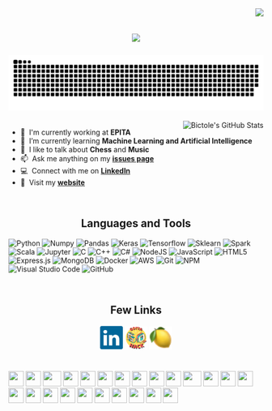 <img align="right" src="https://visitor-badge.laobi.icu/badge?page_id=bictole.bictole">

<h1 align="center">
  <a href="https://git.io/typing-svg">
    <img src="https://readme-typing-svg.herokuapp.com?size=25&duration=3000&color=9BE9A8&lines=Hello+there!+%F0%9F%91%8B;I+am+Victor.;Feel+free+to+look+around+!">
  </a>
</h1>

<div align="center">
  <a href="https://www.victorsimonin.fr/">
  <img  src="https://github.com/Bictole/Bictole/blob/main/resources/snake_grid.svg"
       alt="snake" /></a>
</div>

<br>


<a href="https://github.com/Bictole">
  <img  alt="Bictole's GitHub Stats" src="https://awesome-github-stats.azurewebsites.net/user-stats/Bictole?cardType=github&theme=github-dark" align="right" />
</a>

- :office: &nbsp;I'm currently working at **EPITA**
- :seedling: &nbsp;I’m currently learning **Machine Learning and Artificial Intelligence**
- :speech_balloon: &nbsp;I like to talk about **Chess** and **Music**
- :mailbox: &nbsp;Ask me anything on my **[issues page]**
- :computer: &nbsp;Connect with me on **[LinkedIn]**
- :apple: &nbsp;Visit my **[website]**

<br>

<h2 align="center">Languages and Tools</h2>

![Python](https://img.shields.io/badge/python-%2314354C.svg?style=for-the-badge&logo=python&logoColor=white)
![Numpy](https://img.shields.io/badge/-NUMPY-red?style=for-the-badge&logo=numpy)
![Pandas](https://img.shields.io/badge/-PANDAS-yellow?style=for-the-badge&logo=pandas)
![Keras](https://img.shields.io/badge/-KERAS-blue?style=for-the-badge&logo=keras)
![Tensorflow](https://img.shields.io/badge/-TENSORFLOW-lightgrey?style=for-the-badge&logo=tensorflow)
![Sklearn](https://img.shields.io/badge/-SKLEARN-yellowgreen?style=for-the-badge&logo=scikit-learn)
![Spark](https://img.shields.io/badge/-SPARK-violet?style=for-the-badge&logo=apachespark)
![Scala](https://img.shields.io/badge/-SCALA-critical?style=for-the-badge&logo=scala)
![Jupyter](https://img.shields.io/badge/-JUPYTER-white?style=for-the-badge&logo=jupyter)
![C](https://img.shields.io/badge/-C-important?style=for-the-badge&logo=c)
![C++](https://img.shields.io/badge/-C%2B%2B-9cf?style=for-the-badge&logo=cplusplus)
![C#](https://img.shields.io/badge/c%23-%23239120.svg?style=for-the-badge&logo=c-sharp&logoColor=white)
![NodeJS](https://img.shields.io/badge/node.js-%2343853D.svg?style=for-the-badge&logo=node.js&logoColor=white)
![JavaScript](https://img.shields.io/badge/javascript-%23323330.svg?style=for-the-badge&logo=javascript&logoColor=%23F7DF1E)
![HTML5](https://img.shields.io/badge/html5-%23E34F26.svg?style=for-the-badge&logo=html5&logoColor=white)
![Express.js](https://img.shields.io/badge/express.js-%23404d59.svg?style=for-the-badge&logo=express&logoColor=%2361DAFB)
![MongoDB](https://img.shields.io/badge/MongoDB-%234ea94b.svg?style=for-the-badge&logo=mongodb&logoColor=white)
![Docker](https://img.shields.io/badge/docker-%230db7ed.svg?style=for-the-badge&logo=docker&logoColor=white)
![AWS](https://img.shields.io/badge/AWS-%23FF9900.svg?style=for-the-badge&logo=amazon-aws&logoColor=white)
![Git](https://img.shields.io/badge/git-%23F05033.svg?style=for-the-badge&logo=git&logoColor=white)
![NPM](https://img.shields.io/badge/NPM-%23000000.svg?style=for-the-badge&logo=npm&logoColor=white)
![Visual Studio Code](https://img.shields.io/badge/VisualStudioCode-0078d7.svg?style=for-the-badge&logo=visual-studio-code&logoColor=white)
![GitHub](https://img.shields.io/badge/github-%23121011.svg?style=for-the-badge&logo=github&logoColor=white)

<br>

<h2 align="center">Few Links</h2>

<h5 align="center">
  <code><a href="https://www.linkedin.com/in/victor-simonin/" title="LinkedIn Profile"><img width="45" src="images/linkedin.svg"></a></code>
  <code><a href="https://www.gottagohack.fr/" title="GottaGoHack"><img width="45" src="images/Gotta_Go_Hack_Logo.png"></a></code>
  <code><a href="https://citron.io/" title="Citron"><img width="45" src="images/citron.png"></a></code>
</h5>

<br>

<div>
    <img src="https://cultofthepartyparrot.com/parrots/hd/githubparrot.gif" width="30" height="30"/>
    <img src="https://cultofthepartyparrot.com/flags/hd/indiaparrot.gif" width="30" height="30"/>
    <img src="https://cultofthepartyparrot.com/parrots/asyncparrot.gif" width="36" height="30"/>
    <img src="https://cultofthepartyparrot.com/parrots/exceptionallyfastparrot.gif" width="30" height="30"/>
    <img src="https://cultofthepartyparrot.com/parrots/hd/60fpsparrot.gif" width="30" height="30"/>
    <img src="https://cultofthepartyparrot.com/parrots/hd/jumpingparrot.gif" width="30" height="30"/>
    <img src="https://cultofthepartyparrot.com/parrots/hd/opensourceparrot.gif" width="30" height="30"/>
    <img src="https://cultofthepartyparrot.com/parrots/hd/dealwithitnowparrot.gif" width="30" height="30"/>
    <img src="https://cultofthepartyparrot.com/parrots/hd/hypnoparrotlight.gif" width="30" height="30"/>
    <img src="https://cultofthepartyparrot.com/parrots/databaseparrot.gif" width="30" height="30"/>
    <img src="https://cultofthepartyparrot.com/parrots/fixparrot.gif" width="36" height="30"/>
    <img src="https://cultofthepartyparrot.com/parrots/hd/laptop_parrot.gif" width="30" height="30"/>
    <img src="https://cultofthepartyparrot.com/parrots/hd/spinningparrot.gif" width="30" height="30"/>
    <img src="https://cultofthepartyparrot.com/parrots/hd/levitationparrot.gif" width="30" height="30"/>
    <img src="https://cultofthepartyparrot.com/parrots/hd/meldparrot.gif" width="30" height="30"/>
    <img src="https://cultofthepartyparrot.com/parrots/slomoparrot.gif" width="30" height="30"/>
    <img src="https://cultofthepartyparrot.com/parrots/hd/moonwalkingparrot.gif" width="30" height="30"/>
    <img src="https://cultofthepartyparrot.com/parrots/hd/stableparrot.gif" width="30" height="30"/>
    <img src="https://cultofthepartyparrot.com/parrots/hd/scienceparrot.gif" width="30" height="30"/>
    <img src="https://cultofthepartyparrot.com/parrots/hd/pirateparrot.gif" width="30" height="30"/>
    <img src="https://cultofthepartyparrot.com/parrots/hd/footballparrot.gif" width="30" height="30"/>
    <img src="https://cultofthepartyparrot.com/parrots/hd/illuminatiparrot.gif" width="30" height="30"/>
    <img src="https://cultofthepartyparrot.com/parrots/hd/hypnoparrotdark.gif" width="30" height="30"/>
    <img src="https://cultofthepartyparrot.com/parrots/hd/githubparrot.gif" width="30" height="30"/>
</div>


[issues page]: https://github.com/Bictole/Bictole/issues "Bictole/issues"
[linkedin]: https://www.linkedin.com/in/victor-simonin/ "Victor Simonin LinkedIn"
[website]: https://www.victorsimonin.fr "Victor Simonin Website"
[email]: victor.simonin@epita.fr "Victor Simonin email"
